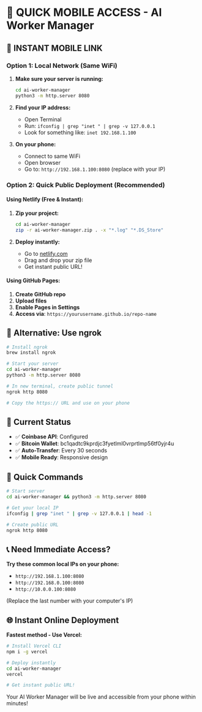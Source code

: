 # 📱 QUICK MOBILE ACCESS - AI Worker Manager

## 🚀 INSTANT MOBILE LINK

### Option 1: Local Network (Same WiFi)
1. **Make sure your server is running:**
   ```bash
   cd ai-worker-manager
   python3 -m http.server 8080
   ```

2. **Find your IP address:**
   - Open Terminal
   - Run: `ifconfig | grep "inet " | grep -v 127.0.0.1`
   - Look for something like: `inet 192.168.1.100`

3. **On your phone:**
   - Connect to same WiFi
   - Open browser
   - Go to: `http://192.168.1.100:8080` (replace with your IP)

### Option 2: Quick Public Deployment (Recommended)

#### Using Netlify (Free & Instant):
1. **Zip your project:**
   ```bash
   cd ai-worker-manager
   zip -r ai-worker-manager.zip . -x "*.log" "*.DS_Store"
   ```

2. **Deploy instantly:**
   - Go to [netlify.com](https://netlify.com)
   - Drag and drop your zip file
   - Get instant public URL!

#### Using GitHub Pages:
1. **Create GitHub repo**
2. **Upload files**
3. **Enable Pages in Settings**
4. **Access via**: `https://yourusername.github.io/repo-name`

## 🔧 Alternative: Use ngrok

```bash
# Install ngrok
brew install ngrok

# Start your server
cd ai-worker-manager
python3 -m http.server 8080

# In new terminal, create public tunnel
ngrok http 8080

# Copy the https:// URL and use on your phone
```

## 📱 Current Status
- ✅ **Coinbase API**: Configured
- ✅ **Bitcoin Wallet**: bc1qadtc9kprdjc3fyetlml0vrprtlmp56tf0yjr4u
- ✅ **Auto-Transfer**: Every 30 seconds
- ✅ **Mobile Ready**: Responsive design

## 🚀 Quick Commands

```bash
# Start server
cd ai-worker-manager && python3 -m http.server 8080

# Get your local IP
ifconfig | grep "inet " | grep -v 127.0.0.1 | head -1

# Create public URL
ngrok http 8080
```

## 📞 Need Immediate Access?

**Try these common local IPs on your phone:**
- `http://192.168.1.100:8080`
- `http://192.168.0.100:8080`
- `http://10.0.0.100:8080`

(Replace the last number with your computer's IP)

## 🌐 Instant Online Deployment

**Fastest method - Use Vercel:**
```bash
# Install Vercel CLI
npm i -g vercel

# Deploy instantly
cd ai-worker-manager
vercel

# Get instant public URL!
```

Your AI Worker Manager will be live and accessible from your phone within minutes!
